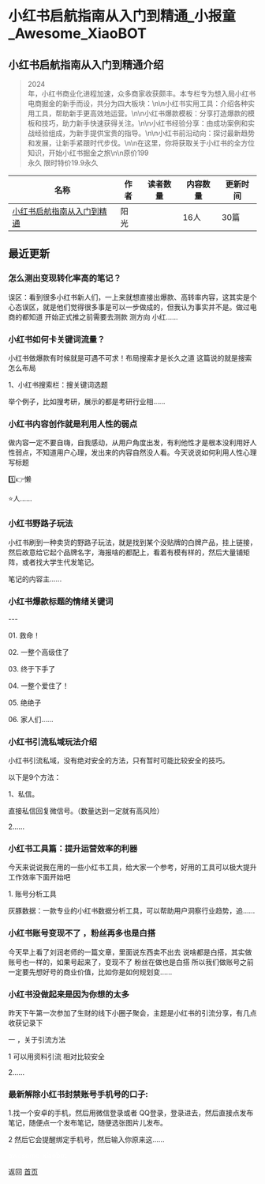 # 小红书启航指南从入门到精通_小报童_Awesome_XiaoBOT

## 小红书启航指南从入门到精通介绍
> 2024  
年，小红书商业化进程加速，众多商家收获颇丰。本专栏专为想入局小红书电商掘金的新手而设，共分为四大板块：\n\n小红书实用工具：介绍各种实用工具，帮助新手更高效地运营。\n\n小红书爆款模板：分享打造爆款的模板和技巧，助力新手快速获得关注。\n\n小红书经验分享：由成功案例和实战经验组成，为新手提供宝贵的指导。\n\n小红书前沿动向：探讨最新趋势和发展，让新手紧跟时代步伐。\n\n在这里，你将获取关于小红书的全方位知识，开始小红书掘金之旅\n\n原价199  
永久 限时特价19.9永久  
  


|名称|作者|读者数量|内容数量|更新时间|
|---|---|---|---|---|
|[小红书启航指南从入门到精通](https://xiaobot.net/p/fengfeng360?refer=9c3f1c95-a052-465a-9902-f6d75080262a)|阳光||16人|30篇|2024-06-11|

## 最近更新
### 怎么测出变现转化率高的笔记？

误区：看到很多小红书新人们，一上来就想直接出爆款、高转率内容，这其实是个心态误区，就是他们觉得很多事是可以一步做成的，但我认为事实并不是。做过电商的都知道
开始正式推之前需要去测款 测方向 小红......

### 小红书如何卡关键词流量？

小红书做爆款有时候就是可遇不可求！布局搜索才是长久之道 这篇说的就是搜索怎么布局

1、小红书搜索栏：搜关键词选题

举个例子，比如搜考研，展示的都是考研行业相......

### 小红书内容创作就是利用人性的弱点

做内容一定不要自嗨，自我感动，从用户角度出发，有利他性才是根本没利用好人性弱点，不知道用户心理，发出来的内容自然没人看。今天说说如何利用人性心理写标题

1️⃣👉懒

⭐️人......

### 小红书野路子玩法

小红书刷到一种卖货的野路子玩法，就是找到某个没贴牌的白牌产品，挂上链接，然后故意给它起个品牌名字，海报啥的都配上，看着有模有样的，然后大量铺矩阵，或者找大学生代发笔记。

笔记的内容主......

### 小红书爆款标题的情绪关键词

\---

01\. 救命！

02\. 一整个高级住了

03\. 终于下手了

04\. 一整个爱住了！

05\. 绝绝子

06\. 家人们......

### 小红书引流私域玩法介绍

小红书引流私域，没有绝对安全的方法，只有暂时可能比较安全的技巧。

以下是9个方法：

1、私信。

直接私信回复微信号。（数量达到一定就有高风险）

2......

### 小红书工具篇：提升运营效率的利器

今天来说说我在用的一些小红书工具，给大家一个参考，好用的工具可以极大提升工作效率下面开始吧

1\. 账号分析工具

灰豚数据：一款专业的小红书数据分析工具，可以帮助用户洞察行业趋势，追......

### 小红书账号变现不了 ，粉丝再多也是白搭

今天早上看了刘润老师的一篇文章，里面说东西卖不出去 说啥都是白搭，其实做账号也一样的，如果号起来了，变现不了 粉丝在做也是白搭 所以我们做账号之前
一定要先想好号的商业价值，比如你是如何规划变......

### 小红书没做起来是因为你想的太多

昨天下午第一次参加了生财的线下小圈子聚会，主题是小红书的引流分享，有几点收获记录下

一 ，关于引流方法

1 可以用资料引流 相对比较安全

2......

### 最新解除小红书封禁账号手机号的口子:

1.找一个安卓的手机，然后用微信登录或者 QQ登录，登录进去，然后直接点发布笔记，随便点一个发布笔记，随便选张图片儿发布。

2 然后它会提醒绑定手机号，然后输入你原来这......


<a href="https://github.com/Reno9527/awesome-xiaobot" style="color: white; text-decoration: none;">awesome-xiaobot</a>

返回 [首页](../README.md)
